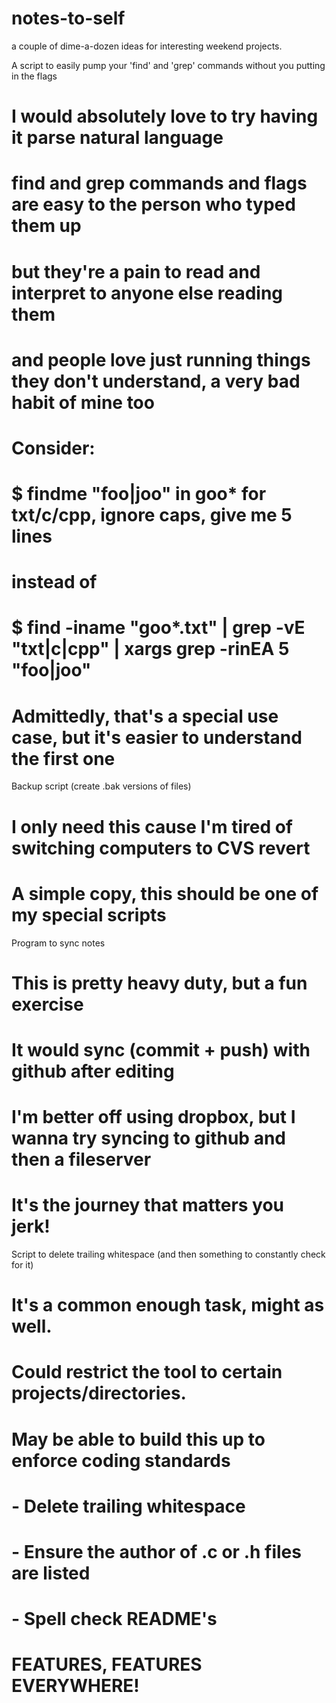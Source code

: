 notes-to-self
=============

a couple of dime-a-dozen ideas for interesting weekend projects.

A script to easily pump your 'find' and 'grep' commands without you putting in the flags
# I would absolutely love to try having it parse natural language
# find and grep commands and flags are easy to the person who typed them up
# but they're a pain to read and interpret to anyone else reading them
# and people love just running things they don't understand, a very bad habit of mine too
# Consider:
# $ findme "foo|joo" in goo* for txt/c/cpp, ignore caps, give me 5 lines
# instead of
# $ find -iname "goo*.txt" | grep -vE "txt|c|cpp" | xargs grep -rinEA 5 "foo|joo"
# Admittedly, that's a special use case, but it's easier to understand the first one

Backup script (create .bak versions of files)
# I only need this cause I'm tired of switching computers to CVS revert
# A simple copy, this should be one of my special scripts

Program to sync notes
# This is pretty heavy duty, but a fun exercise
# It would sync (commit + push) with github after editing
# I'm better off using dropbox, but I wanna try syncing to github and then a fileserver
# It's the journey that matters you jerk!

Script to delete trailing whitespace (and then something to constantly check for it)
# It's a common enough task, might as well.
# Could restrict the tool to certain projects/directories.
# May be able to build this up to enforce coding standards
# - Delete trailing whitespace
# - Ensure the author of .c or .h files are listed
# - Spell check README's
# FEATURES, FEATURES EVERYWHERE!
